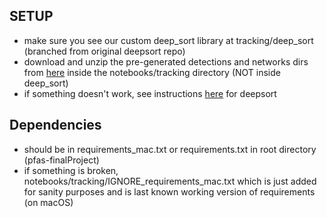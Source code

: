 
## SETUP
* make sure you see our custom deep_sort library at tracking/deep_sort (branched from original deepsort repo)
* download and unzip the pre-generated detections and networks dirs from [here](https://drive.google.com/drive/folders/18fKzfqnqhqW3s9zwsCbnVJ5XF2JFeqMp) inside the notebooks/tracking directory (NOT inside deep_sort)
* if something doesn't work, see instructions [here](https://github.com/nwojke/deep_sort) for deepsort

## Dependencies
* should be in requirements_mac.txt or requirements.txt in root directory (pfas-finalProject)
* if something is broken, notebooks/tracking/IGNORE_requirements_mac.txt which is just added for sanity purposes
and is last known working version of requirements (on macOS)
